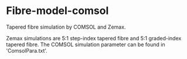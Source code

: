 # Fibre-model-comsol
Tapered fibre simulation by COMSOL and Zemax.


Zemax simulations are 5:1 step-index tapered fibre and 5:1 graded-index tapered fibre.
The COMSOL simulation parameter can be found in 'ComsolPara.txt'. 
